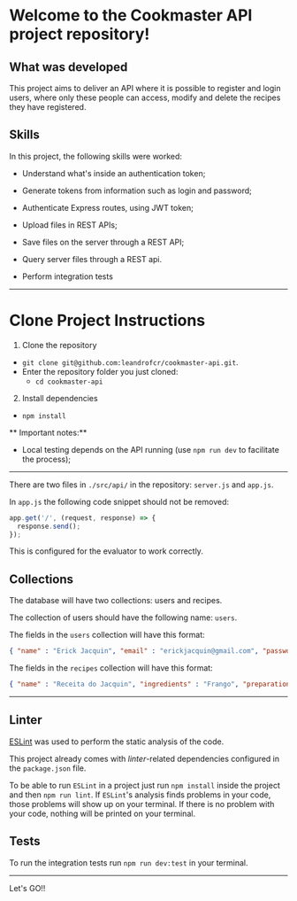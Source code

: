 # Welcome to the Cookmaster API project repository!


## What was developed

This project aims to deliver an API where it is possible to register and login users, where only these people can access, modify and delete the recipes they have registered.



## Skills

In this project, the following skills were worked:

- Understand what's inside an authentication token;

- Generate tokens from information such as login and password;

- Authenticate Express routes, using JWT token;

- Upload files in REST APIs;

- Save files on the server through a REST API;

- Query server files through a REST api.

- Perform integration tests

---

# Clone Project Instructions

1. Clone the repository

- `git clone git@github.com:leandrofcr/cookmaster-api.git`.
- Enter the repository folder you just cloned:
  - `cd cookmaster-api`

2. Install dependencies

- `npm install`


** Important notes:**

- Local testing depends on the API running (use `npm run dev` to facilitate the process);

---

There are two files in `./src/api/` in the repository: `server.js` and `app.js`.

In `app.js` the following code snippet should not be removed:

```javascript
app.get('/', (request, response) => {
  response.send();
});
```
This is configured for the evaluator to work correctly.


## Collections

The database will have two collections: users and recipes.

The collection of users should have the following name: `users`.

The fields in the `users` collection will have this format:

```json
{ "name" : "Erick Jacquin", "email" : "erickjacquin@gmail.com", "password" : "12345678", "role" : "user" }
```


The fields in the `recipes` collection will have this format:

```json
{ "name" : "Receita do Jacquin", "ingredients" : "Frango", "preparation" : "10 minutos no forno" }
```
---

## Linter

[ESLint](https://eslint.org/) was used to perform the static analysis of the code.

This project already comes with _linter_-related dependencies configured in the `package.json` file.

To be able to run `ESLint` in a project just run `npm install` inside the project and then `npm run lint`. If `ESLint`'s analysis finds problems in your code, those problems will show up on your terminal. If there is no problem with your code, nothing will be printed on your terminal.


## Tests

To run the integration tests run `npm run dev:test` in your terminal.

---


Let's GO!!
